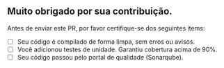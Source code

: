 ## Muito obrigado por sua contribuição.

Antes de enviar este PR, por favor certifique-se dos seguintes items:

- [ ] Seu código é compilado de forma limpa, sem erros ou avisos.
- [ ] Você adicionou testes de unidade. Garantiu cobertura acima de 90%.
- [ ] Seu código passou pelo portal de qualidade (Sonarqube).